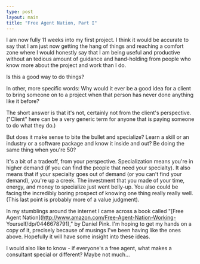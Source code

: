 ```yaml
---
type: post
layout: main
title: "Free Agent Nation, Part I"
---
```

I am now fully 11 weeks into my first project. I think it would be accurate to
say that I am just now getting the hang of things and reaching a comfort zone
where I would honestly say that I am being useful and productive without an
tedious amount of guidance and hand-holding from people who know more about
the project and work than I do.

  
Is this a good way to do things?

  
In other, more specific words: Why would it ever be a good idea for a client
to bring someone on to a project when that person has never done anything like
it before?

  
The short answer is that it's not, certainly not from the client's
perspective. ("Client" here can be a very generic term for anyone that is
paying someone to do what they do.)

  
But does it make sense to bite the bullet and specialize? Learn a skill or an
industry or a software package and know it inside and out? Be doing the same
thing when you're 50?

  
It's a bit of a tradeoff, from your perspective. Specialization means you're
in higher demand (if you can find the people that need your specialty). It
also means that if your specialty goes out of demand (or you can't find your
demand), you're up a creek. The investment that you made of your time, energy,
and money to specialize just went belly-up. You also could be facing the
incredibly boring prospect of knowing one thing really really well. (This last
point is probably more of a value judgment).

  
In my stumblings around the internet I came across a book called "[Free Agent
Nation](http://www.amazon.com/Free-Agent-Nation-Working-
Yourself/dp/0446678791)," by Daniel Pink. I'm hoping to get my hands on a copy
of it, precisely because of musings I've been having like the ones above.
Hopefully it will have some insight into these ideas.

  
I would also like to know - if everyone's a free agent, what makes a
consultant special or different? Maybe not much...

